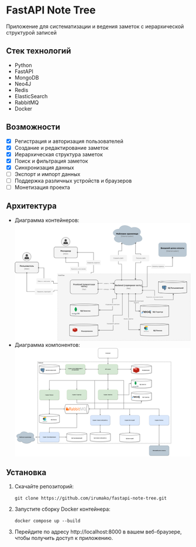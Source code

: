 # FastAPI Note Tree

Приложение для систематизации и ведения заметок с иерархической структурой записей

## Стек технологий

- Python
- FastAPI
- MongoDB
- Neo4J
- Redis
- ElasticSearch
- RabbitMQ
- Docker

## Возможности

- [x]   Регистрация и авторизация пользователей
- [x] 	Создание и редактирование заметок
- [x] 	Иерархическая структура заметок
- [x] 	Поиск и фильтрация заметок
- [x] 	Синхронизация данных
- [ ] 	Экспорт и импорт данных
- [ ] 	Поддержка различных устройств и браузеров
- [ ]   Монетизация проекта

## Архитектура

- Диаграмма контейнеров:
    ![Диаграмма контейнеров](img/с3.png)
- Диаграмма компонентов:
    ![Диаграмма компонентов](img/с2.png)

## Установка

1. Скачайте репозиторий:

   `git clone https://github.com/irumako/fastapi-note-tree.git`
   
2. Запустите сборку Docker контейнера:

   `docker compose up --build`

   
3. Перейдите по адресу http://localhost:8000 в вашем веб-браузере, чтобы получить доступ к приложению.

